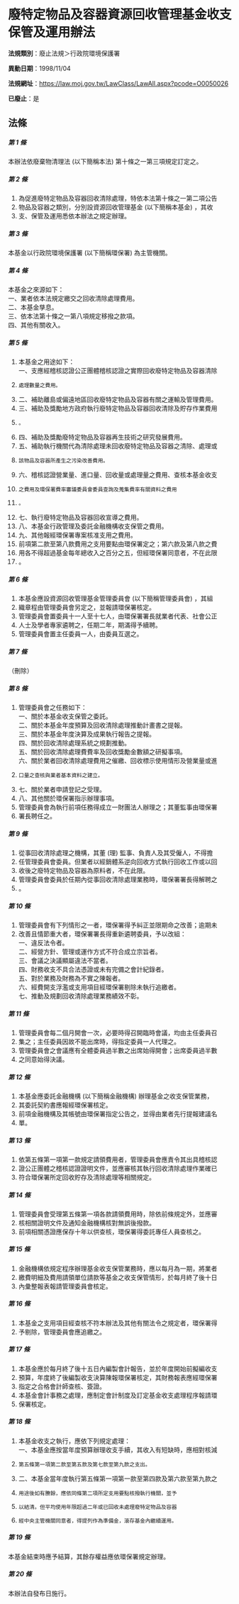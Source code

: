 # 廢特定物品及容器資源回收管理基金收支保管及運用辦法

**法規類別**：廢止法規＞行政院環境保護署

**異動日期**：1998/11/04  

**法規網址**：https://law.moj.gov.tw/LawClass/LawAll.aspx?pcode=O0050026

**已廢止**：是



## 法條
##### 第 1 條
本辦法依廢棄物清理法 (以下簡稱本法) 第十條之一第三項規定訂定之。

##### 第 2 條
1. 為促進廢特定物品及容器回收清除處理，特依本法第十條之一第二項公告
1. 物品及容器之類別，分別設資源回收管理基金 (以下簡稱本基金) ，其收
1. 支、保管及運用悉依本辦法之規定辦理。

##### 第 3 條
本基金以行政院環境保護署 (以下簡稱環保署) 為主管機關。

##### 第 4 條
本基金之來源如下：  
一、業者依本法規定繳交之回收清除處理費用。  
二、本基金孳息。  
三、依本法第十條之一第八項規定移撥之款項。  
四、其他有關收入。

##### 第 5 條
1. 本基金之用途如下：  
一、支應經稽核認證公正團體稽核認證之實際回收廢特定物品及容器清除
1.     處理數量之費用。
1. 二、補助離島或偏遠地區回收廢特定物品及容器有關之運輸及管理費用。
1. 三、補助及獎勵地方政府執行廢特定物品及容器回收清除及貯存作業費用
1.     。
1. 四、補助及獎勵廢特定物品及容器再生技術之研究發展費用。
1. 五、補助執行機關代為清除處理未回收廢特定物品及容器之清除、處理或
1.     該物品及容器所產生之污染改善費用。
1. 六、稽核認證營業量、進口量、回收量或處理量之費用、查核本基金收支
1.     之費用及環保署費率審議委員會委員查詢及蒐集費率有關資料之費用
1.     。
1. 七、執行廢特定物品及容器回收宣導之費用。
1. 八、本基金行政管理及委託金融機構收支保管之費用。
1. 九、其他報經環保署專案核准支用之費用。
1. 前項第二款至第八款費用之支用要點由環保署定之；第六款及第八款之費
1. 用各不得超過基金每年總收入之百分之五，但經環保署同意者，不在此限
1. 。

##### 第 6 條
1. 本基金應設資源回收管理基金管理委員會 (以下簡稱管理委員會) ，其組
1. 織章程由管理委員會另定之，並報請環保署核定。
1. 管理委員會置委員十一人至十七人，由環保署署長就業者代表、社會公正
1. 人士及學者專家遴聘之，任期二年，期滿得予續聘。
1. 管理委員會置主任委員一人，由委員互選之。

##### 第 7 條
（刪除）

##### 第 8 條
1. 管理委員會之任務如下：  
一、關於本基金收支保管之委託。  
二、關於本基金年度預算及回收清除處理推動計畫書之提報。  
三、關於本基金年度決算及成果執行報告之提報。  
四、關於回收清除處理系統之規劃推動。  
五、關於回收清除處理費費率及回收獎勵金數額之研擬事項。  
六、關於業者回收清除處理費用之催繳、回收標示使用情形及營業量或進
1.     口量之查核與業者基本資料之建立。
1. 七、關於業者申請登記之受理。
1. 八、其他關於環保署指示辦理事項。
1. 管理委員會為執行前項任務得成立一財團法人辦理之；其董監事由環保署
1. 署長聘任之。

##### 第 9 條
1. 從事回收清除處理之機構，其董 (理) 監事、負責人及其受僱人，不得擔
1. 任管理委員會委員。但業者以經銷體系逆向回收方式執行回收工作或以回
1. 收後之廢特定物品及容器為原料者，不在此限。
1. 管理委員會委員於任期內從事回收清除處理業務時，環保署署長得解聘之
1. 。

##### 第 10 條
1. 管理委員會有下列情形之一者，環保署得予糾正並限期命之改善；逾期未
1. 改善且情節重大者，環保署署長得重新遴聘委員，予以改組：  
一、違反法令者。  
二、經營方針、管理或運作方式不符合成立宗旨者。  
三、會議之決議顯屬違法不當者。  
四、財務收支不具合法憑證或未有完備之會計紀錄者。  
五、對於業務及財務為不實之陳報者。  
六、經費開支浮濫或支用項目經環保署剔除未執行追繳者。  
七、推動及規劃回收清除處理業務績效不彰。

##### 第 11 條
1. 管理委員會每二個月開會一次，必要時得召開臨時會議，均由主任委員召
1. 集之；主任委員因故不能出席時，得指定委員一人代理之。
1. 管理委員會之會議應有全體委員過半數之出席始得開會；出席委員過半數
1. 之同意始得決議。

##### 第 12 條
1. 本基金應委託金融機構 (以下簡稱金融機構) 辦理基金之收支保管業務，
1. 其委託契約書應報經環保署核定。
1. 前項金融機構及其帳號由環保署指定公告之，並得由業者先行提報建議名
1. 單。

##### 第 13 條
1. 依第五條第一項第一款規定請領費用者，管理委員會應責令其出具稽核認
1. 證公正團體之稽核認證證明文件，並應審核其執行回收清除處理作業確已
1. 符合環保署所定回收貯存及清除處理等相關規定。

##### 第 14 條
1. 管理委員會受理第五條第一項各款請領費用時，除依前條規定外，並應審
1. 核相關證明文件及通知金融機構核對無誤後撥款。
1. 前項相關憑證應保存十年以供查核，環保署得委託專任人員查核之。

##### 第 15 條
1. 金融機構依規定程序辦理基金收支保管業務時，應以每月為一期，將業者
1. 繳費明細及費用請領單位請款等基金之收支保管情形，於每月終了後十日
1. 內彙整報表報請管理委員會核定。

##### 第 16 條
1. 本基金之支用項目經查核不符本辦法及其他有關法令之規定者，環保署得
1. 予剔除，管理委員會應追繳之。

##### 第 17 條
1. 本基金應於每月終了後十五日內編製會計報告，並於年度開始前擬編收支
1. 預算，年度終了後編製收支決算陳報環保署核定，其財務報表應經環保署
1. 指定之合格會計師查核、簽證。
1. 本基金會計事務之處理，應制定會計制度及訂定基金收支處理程序報請環
1. 保署核定。

##### 第 18 條
1. 本基金收支之執行，應依下列規定處理：  
一、本基金應按當年度預算辦理收支手續，其收入有短缺時，應相對核減
1.     第五條第一項第二款至第五款及第七款至第九款之支出。
1. 二、本基金當年度執行第五條第一項第一款至第四款及第六款至第九款之
1.     用途後如有賸餘，應依同條第二項所定支用要點核撥執行機關，並予
1.     以結清。但平均使用年限超過二年或已回收未處理廢特定物品及容器
1.     經中央主管機關同意者，得提列作為準備金，滾存基金內繼續運用。

##### 第 19 條
本基金結束時應予結算，其餘存權益應依環保署規定辦理。

##### 第 20 條
本辦法自發布日施行。


